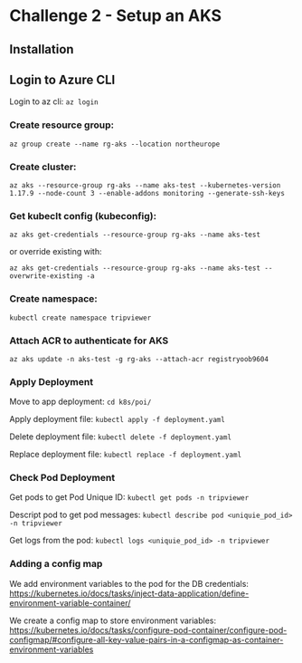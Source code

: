 # Challenge 2 - Setup an AKS

## Installation

## Login to Azure CLI

Login to az cli: `az login`

### Create resource group:

`az group create --name rg-aks --location northeurope`

### Create cluster:

`az aks --resource-group rg-aks --name aks-test --kubernetes-version 1.17.9 --node-count 3 --enable-addons monitoring --generate-ssh-keys`

### Get kubeclt config (kubeconfig):

`az aks get-credentials --resource-group rg-aks --name aks-test `

or override existing with:

`az aks get-credentials --resource-group rg-aks --name aks-test --overwrite-existing -a`

### Create namespace:

`kubectl create namespace tripviewer`

### Attach ACR to authenticate for AKS

`az aks update -n aks-test -g rg-aks --attach-acr registryoob9604`

### Apply Deployment

Move to app deployment: `cd k8s/poi/`

Apply deployment file: `kubectl apply -f deployment.yaml`

Delete deployment file: `kubectl delete -f deployment.yaml`

Replace deployment file: `kubectl replace -f deployment.yaml`

### Check Pod Deployment

Get pods to get Pod Unique ID: `kubectl get pods -n tripviewer`

Descript pod to get pod messages: `kubectl describe pod <uniquie_pod_id> -n tripviewer`

Get logs from the pod: `kubectl logs <uniquie_pod_id> -n tripviewer`

### Adding a config map

We add environment variables to the pod for the DB credentials: https://kubernetes.io/docs/tasks/inject-data-application/define-environment-variable-container/

We create a config map to store environment variables: https://kubernetes.io/docs/tasks/configure-pod-container/configure-pod-configmap/#configure-all-key-value-pairs-in-a-configmap-as-container-environment-variables